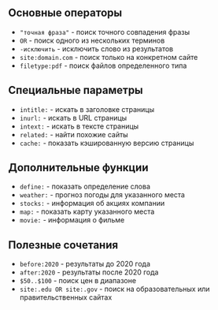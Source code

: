 ## Основные операторы

- `"точная фраза"` - поиск точного совпадения фразы
- `OR` - поиск одного из нескольких терминов 
- `-исключить` - исключить слово из результатов
- `site:domain.com` - поиск только на конкретном сайте
- `filetype:pdf` - поиск файлов определенного типа

## Специальные параметры

- `intitle:` - искать в заголовке страницы
- `inurl:` - искать в URL страницы
- `intext:` - искать в тексте страницы
- `related:` - найти похожие сайты
- `cache:` - показать кэшированную версию страницы

## Дополнительные функции

- `define:` - показать определение слова
- `weather:` - прогноз погоды для указанного места
- `stocks:` - информация об акциях компании
- `map:` - показать карту указанного места
- `movie:` - информация о фильме

## Полезные сочетания

- `before:2020` - результаты до 2020 года
- `after:2020` - результаты после 2020 года
- `$50..$100` - поиск цен в диапазоне
- `site:.edu OR site:.gov` - поиск на образовательных или правительственных сайтах
